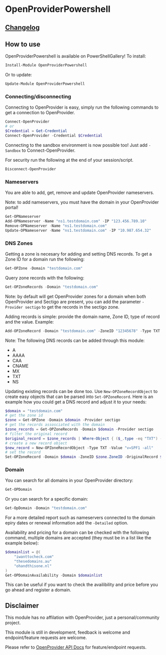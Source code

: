 # OpenProviderPowershell

## [Changelog](https://github.com/JeshuaEdgar/OpenProviderPowershell/blob/development/CHANGELOG.md)

## How to use

OpenProviderPowershell is available on PowerShellGallery! To install:

```powershell
Install-Module OpenProviderPowershell
```

Or to update:

```powershell
Update-Module OpenProviderPowershell
```

### Connecting/disconnecting

Connecting to OpenProvider is easy, simply run the following commands to get a connection to OpenProvider.

```powershell
Connect-OpenProvider
# or
$Credential = Get-Credential
Connect-OpenProvider -Credential $Credential
```

Connecting to the sandbox environment is now possible too! Just add ```-Sandbox``` to Connect-OpenProvider.

For security run the following at the end of your session/script.

```powershell
Disconnect-OpenProvider
```

### Nameservers

You are able to add, get, remove and update OpenProvider nameservers.

Note: to add nameservers, you must have the domain in your OpenProvider portal!

```powershell
Get-OPNameserver
Add-OPNameserver -Name "ns1.testdomain.com" -IP "123.456.789.10"
Remove-OPNameserver -Name "ns1.testdomain.com"
Update-OPNameserver -Name "ns1.testdomain.com" -IP "10.987.654.32"
```

### DNS Zones

Getting a zone is necesary for adding and setting DNS records. To get a Zone ID for a domain run the following:

```powershell
Get-OPZone -Domain "testdomain.com"
```

Query zone records with the following:

```powershell
Get-OPZoneRecords -Domain "testdomain.com"
```

Note: by default will get OpenProvider zones for a domain when both OpenProvider and Sectigo are present, you can add the parameter ```-Provider sectigo``` to get the records in the sectigo zone.

Adding records is simple: provide the domain name, Zone ID, type of record and the value. Example:

```powershell
Add-OPZoneRecord -Domain "testdomain.com" -ZoneID "12345678" -Type TXT -Value "v=SPF1 -all"
```

Note: The following DNS records can be added through this module:

- A
- AAAA
- CAA
- CNAME
- MX
- TXT
- NS

Updating existing records can be done too. Use ```New-OPZoneRecordObject``` to create easy objects that can be parsed into ```Set-OPZoneRecord```. Here is an example how you could get a DNS record and adjust it to your needs:

```powershell
$domain = "testdomain.com"
# get the zone id
$zone = Get-OPZone -Domain $domain -Provider sectigo
# get the records assosciated with the domain
$zone_records = Get-OPZoneRecords -Domain $domain -Provider sectigo
# filter the original record
$original_record = $zone_records | Where-Object { ($_.type -eq "TXT") -and ($_.value -eq '"v=SPF1 +all"') }
# create a new record object
$new_record = New-OPZoneRecordObject -Type TXT -Value "v=SPF1 -all"
# set the record 
Set-OPZoneRecord -Domain $domain -ZoneID $zone.ZoneID -OriginalRecord $original_record -NewRecord $new_record
```

### Domain

You can search for all domains in your OpenProvider directory:

```powershell
Get-OPDomain
```

Or you can search for a specific domain:

```powershell
Get-OpDomain -Domain "testdomain.com"
```

For a more detailed report such as nameservers connected to the domain epiry dates or renewal information add the ```-Detailed``` option.

Availability and pricing for a domain can be checked with the following command, multiple domains are accepted (they must be in a list like the example below):

```powershell
$domainlist = @(
    "iwanttocheck.com"
    "thesedomains.au"
    "ohandthisone.nl"
)
Get-OPDomainAvailability -Domain $domainlist
```

This can be useful if you want to check the availibility and price before you go ahead and register a domain.

## Disclaimer

This module has no affilation with OpenProvider, just a personal/community project.

This module is still in development, feedback is welcome and endpoint/feature requests are welcome.

Please refer to [OpenProvider API Docs](https://docs.openprovider.com/doc/all) for feature/endpoint requests.
